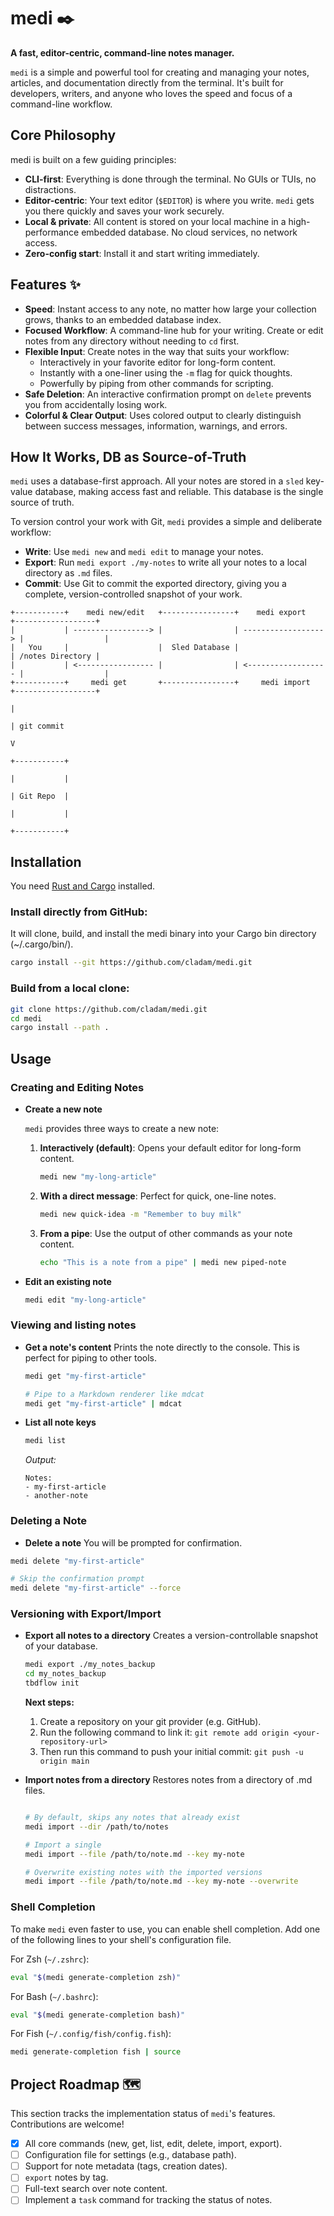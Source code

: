 # medi ✒️

**A fast, editor-centric, command-line notes manager.**

`medi` is a simple and powerful tool for creating and managing your notes, articles, and documentation directly from the terminal. It's built for developers, writers, and anyone who loves the speed and focus of a command-line workflow.

## Core Philosophy

medi is built on a few guiding principles:

- **CLI-first**: Everything is done through the terminal. No GUIs or TUIs, no distractions.
- **Editor-centric**: Your text editor (`$EDITOR`) is where you write. `medi` gets you there quickly and saves your work securely.
- **Local & private**: All content is stored on your local machine in a high-performance embedded database. No cloud services, no network access.
- **Zero-config start**: Install it and start writing immediately.

## Features ✨

* **Speed**: Instant access to any note, no matter how large your collection grows, thanks to an embedded database index.
* **Focused Workflow**: A command-line hub for your writing. Create or edit notes from any directory without needing to `cd` first.
* **Flexible Input**: Create notes in the way that suits your workflow:
  * Interactively in your favorite editor for long-form content.
  * Instantly with a one-liner using the `-m` flag for quick thoughts.
  * Powerfully by piping from other commands for scripting.
* **Safe Deletion**: An interactive confirmation prompt on `delete` prevents you from accidentally losing work.
* **Colorful & Clear Output**: Uses colored output to clearly distinguish between success messages, information, warnings, and errors.

## How It Works, DB as Source-of-Truth

`medi` uses a database-first approach. All your notes are stored in a `sled` key-value database, making access fast and reliable. This database is the single source of truth.

To version control your work with Git, `medi` provides a simple and deliberate workflow:

- **Write**: Use `medi new` and `medi edit` to manage your notes.
- **Export**: Run `medi export ./my-notes` to write all your notes to a local directory as `.md` files.
- **Commit**: Use Git to commit the exported directory, giving you a complete, version-controlled snapshot of your work.

```
+-----------+    medi new/edit   +----------------+    medi export      +------------------+
|           | -----------------> |                | ------------------> |                  |
|   You     |                    |  Sled Database |                     | /notes Directory |
|           | <----------------- |                | <------------------ |                  |
+-----------+     medi get       +----------------+     medi import     +------------------+
                                                                                |
                                                                                | git commit
                                                                                V
                                                                          +-----------+
                                                                          |           |
                                                                          | Git Repo  |
                                                                          |           |
                                                                          +-----------+
```

## Installation

You need [Rust and Cargo](https://www.rust-lang.org/tools/install) installed.

### Install directly from GitHub:

It will clone, build, and install the medi binary into your Cargo bin directory (~/.cargo/bin/).

```bash
cargo install --git https://github.com/cladam/medi.git
```

### Build from a local clone:

```bash
git clone https://github.com/cladam/medi.git
cd medi
cargo install --path .
```

## Usage

### Creating and Editing Notes

* **Create a new note**

  `medi` provides three ways to create a new note:

  1.  **Interactively (default)**: Opens your default editor for long-form content.
      ```bash
      medi new "my-long-article"
      ```

  2.  **With a direct message**: Perfect for quick, one-line notes.
      ```bash
      medi new quick-idea -m "Remember to buy milk"
      ```

  3.  **From a pipe**: Use the output of other commands as your note content.
      ```bash
      echo "This is a note from a pipe" | medi new piped-note
      ```

* **Edit an existing note**
  ```bash
  medi edit "my-long-article"
  ```

### Viewing and listing notes

- **Get a note's content**
  Prints the note directly to the console. This is perfect for piping to other tools.

  ```bash
  medi get "my-first-article"

  # Pipe to a Markdown renderer like mdcat
  medi get "my-first-article" | mdcat
  ```

- **List all note keys**

  ```bash
  medi list
  ```

  _Output:_

  ```
  Notes:
  - my-first-article
  - another-note
  ```

### Deleting a Note

- **Delete a note**
You will be prompted for confirmation.

```bash
medi delete "my-first-article"

# Skip the confirmation prompt
medi delete "my-first-article" --force
```

### Versioning with Export/Import

- **Export all notes to a directory**
  Creates a version-controllable snapshot of your database.

  ```bash
  medi export ./my_notes_backup
  cd my_notes_backup
  tbdflow init
  ```

   **Next steps:**
   1. Create a repository on your git provider (e.g. GitHub).
   2. Run the following command to link it:
      `git remote add origin <your-repository-url>`
   3. Then run this command to push your initial commit:
      `git push -u origin main`

- **Import notes from a directory**
  Restores notes from a directory of .md files.

  ```bash

  # By default, skips any notes that already exist
  medi import --dir /path/to/notes

  # Import a single
  medi import --file /path/to/note.md --key my-note

  # Overwrite existing notes with the imported versions
  medi import --file /path/to/note.md --key my-note --overwrite
  ```

### Shell Completion

To make `medi` even faster to use, you can enable shell completion. Add one of the following lines to your shell's configuration file.

For Zsh (`~/.zshrc`):

```bash
eval "$(medi generate-completion zsh)"
```

For Bash (`~/.bashrc`):

```bash
eval "$(medi generate-completion bash)"
```

For Fish (`~/.config/fish/config.fish`):

```bash
medi generate-completion fish | source
```

## Project Roadmap 🗺️

This section tracks the implementation status of `medi`'s features. Contributions are welcome!

- [x] All core commands (new, get, list, edit, delete, import, export).
- [ ] Configuration file for settings (e.g., database path).
- [ ] Support for note metadata (tags, creation dates).
- [ ] `export` notes by tag.
- [ ] Full-text search over note content.
- [ ] Implement a `task` command for tracking the status of notes.
